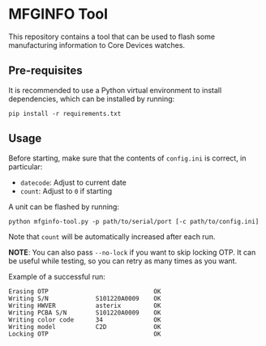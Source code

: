 # MFGINFO Tool

This repository contains a tool that can be used to flash some manufacturing
information to Core Devices watches.

## Pre-requisites

It is recommended to use a Python virtual environment to install dependencies,
which can be installed by running:

```
pip install -r requirements.txt
```

## Usage

Before starting, make sure that the contents of `config.ini` is correct,
in particular:

- `datecode`: Adjust to current date
- `count`: Adjust to `0` if starting

A unit can be flashed by running:

```
python mfginfo-tool.py -p path/to/serial/port [-c path/to/config.ini]
```

Note that `count` will be automatically increased after each run.

**NOTE**: You can also pass `--no-lock` if you want to skip locking OTP.
It can be useful while testing, so you can retry as many times as you want.

Example of a successful run:

```
Erasing OTP                             OK
Writing S/N             S101220A0009    OK
Writing HWVER           asterix         OK
Writing PCBA S/N        S101220A0009    OK
Writing color code      34              OK
Writing model           C2D             OK
Locking OTP                             OK
```
